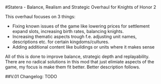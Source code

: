 #Statera - Balance, Realism and Strategic Overhaul for Knights of Honor 2

This overhaul focuses on 3 things:
- Fixing known issues of the game like lowering prices for settlement expand slots, increasing birth rates, balancing knights.
- Increasing thematic aspects trough f.e. adjusting unit names, descriptions etc. for certain kingdoms/cultures.
- Adding additional content like buildings or units where it makes sense

All of this is done to improve balance, strategic depth and replayability.
There are no radical solutions in this mod that just elimiate aspects of the game, my focus is make them fit better.
Better description follows.

##V.01 Changelog:
TODO